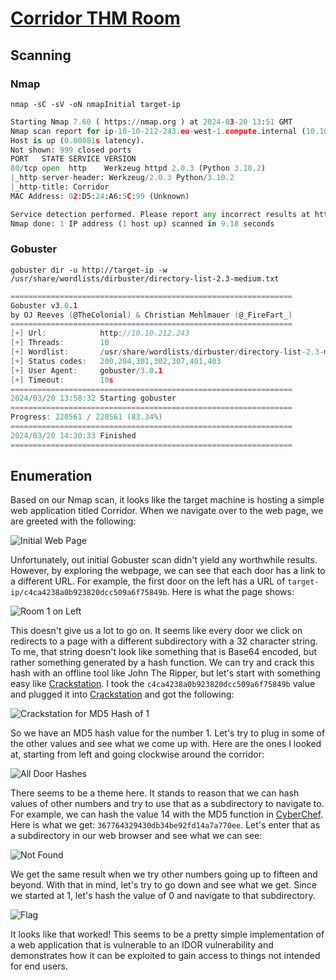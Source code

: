 # [Corridor THM Room](https://tryhackme.com/r/room/corridor)
## Scanning
### Nmap
```
nmap -sC -sV -oN nmapInitial target-ip
```

```python
Starting Nmap 7.60 ( https://nmap.org ) at 2024-03-20 13:51 GMT
Nmap scan report for ip-10-10-212-243.eu-west-1.compute.internal (10.10.212.243)
Host is up (0.00081s latency).
Not shown: 999 closed ports
PORT   STATE SERVICE VERSION
80/tcp open  http    Werkzeug httpd 2.0.3 (Python 3.10.2)
|_http-server-header: Werkzeug/2.0.3 Python/3.10.2
|_http-title: Corridor
MAC Address: 02:D5:24:A6:5C:99 (Unknown)

Service detection performed. Please report any incorrect results at https://nmap.org/submit/ .
Nmap done: 1 IP address (1 host up) scanned in 9.18 seconds
```

### Gobuster
```
gobuster dir -u http://target-ip -w /usr/share/wordlists/dirbuster/directory-list-2.3-medium.txt
```

```go
===============================================================
Gobuster v3.0.1
by OJ Reeves (@TheColonial) & Christian Mehlmauer (@_FireFart_)
===============================================================
[+] Url:            http://10.10.212.243
[+] Threads:        10
[+] Wordlist:       /usr/share/wordlists/dirbuster/directory-list-2.3-medium.txt
[+] Status codes:   200,204,301,302,307,401,403
[+] User Agent:     gobuster/3.0.1
[+] Timeout:        10s
===============================================================
2024/03/20 13:58:32 Starting gobuster
===============================================================
Progress: 220561 / 220561 (83.34%)
===============================================================
2024/03/20 14:30:33 Finished
===============================================================
```

## Enumeration
Based on our Nmap scan, it looks like the target machine is hosting a simple web application titled Corridor. When we navigate over to the web page, we are greeted with the following:

![Initial Web Page](https://github.com/morganbritt19/TryHackMe-Writeups/assets/60797871/f00b7a93-1287-44cc-8886-e3764967e90a)



Unfortunately, out initial Gobuster scan didn't yield any worthwhile results. However, by exploring the webpage, we can see that each door has a link to a different URL. For example, the first door on the left has a URL of `target-ip/c4ca4238a0b923820dcc509a6f75849b`. Here is what the page shows:

![Room 1 on Left](https://github.com/morganbritt19/TryHackMe-Writeups/assets/60797871/3222eb53-daf8-4148-891d-61770e287313)



This doesn't give us a lot to go on. It seems like every door we click on redirects to a page with a different subdirectory with a 32 character string. To me, that string doesn't look like something that is Base64 encoded, but rather something generated by a hash function. We can try and crack this hash with an offline tool like John The Ripper, but let's start with something easy like [Crackstation](https://crackstation.net/). I took the `c4ca4238a0b923820dcc509a6f75849b` value and plugged it into [Crackstation](https://crackstation.net/) and got the following:

![Crackstation for MD5 Hash of 1](https://github.com/morganbritt19/TryHackMe-Writeups/assets/60797871/336b8a20-27f2-46bb-92ec-df178c85a2e0)



So we have an MD5 hash value for the number 1. Let's try to plug in some of the other values and see what we come up with. Here are the ones I looked at, starting from left and going clockwise around the corridor:

![All Door Hashes](https://github.com/morganbritt19/TryHackMe-Writeups/assets/60797871/7813edae-1c7b-4238-80f3-30189c07e691)



There seems to be a theme here. It stands to reason that we can hash values of other numbers and try to use that as a subdirectory to navigate to. For example, we can hash the value 14 with the MD5 function in [CyberChef](https://cyberchef.org). Here is what we get: `367764329430db34be92fd14a7a770ee`. Let's enter that as a subdirectory in our web browser and see what we can see:

![Not Found](https://github.com/morganbritt19/TryHackMe-Writeups/assets/60797871/3efe96f5-a725-4432-a50c-06c73650a2d8)



We get the same result when we try other numbers going up to fifteen and beyond. With that in mind, let's try to go down and see what we get. Since we started at 1, let's hash the value of 0 and navigate to that subdirectory. 

![Flag](https://github.com/morganbritt19/TryHackMe-Writeups/assets/60797871/c685cf78-31ce-48eb-945e-61196667e431)



It looks like that worked! This seems to be a pretty simple implementation of a web application that is vulnerable to an IDOR vulnerability and demonstrates how it can be exploited to gain access to things not intended for end users. 
